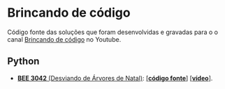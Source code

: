 # Brincando de código

Código fonte das soluções que foram desenvolvidas e gravadas para o o canal [Brincando de código](youtube.com/brincando-de-codigo) no Youtube.

## Python

 - [**BEE 3042** (Desviando de Árvores de Natal)](https://www.beecrowd.com.br/judge/pt/problems/view/3042): [[**código fonte**]](/python/3042/3042.py) [[**vídeo**]](https://youtu.be/ZEKcqo7kAfI).
